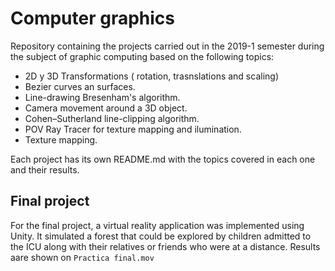 # Computer graphics 
Repository containing the projects carried out in the 2019-1 semester during the subject of graphic computing based on the following topics:

-  2D y 3D Transformations  ( rotation, trasnslations and scaling)
-  Bezier curves an surfaces.
-  Line-drawing Bresenham's algorithm.
-  Camera movement around a 3D object.
-  Cohen–Sutherland line-clipping algorithm.
-  POV Ray Tracer for texture mapping and ilumination.
-  Texture mapping.

Each project has its own README.md with the topics covered in each one and their results.
## Final project

For the final project, a virtual reality application was implemented using Unity. It simulated a forest that could be explored by children admitted to the ICU along with their relatives or friends who were at a distance. Results aare shown on `Practica final.mov`

